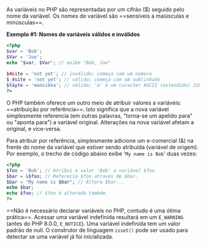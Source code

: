 As variáveis no PHP são representadas por um cifrão ($) seguido pelo nome da variável. Os nomes de variável são ==sensíveis a maiúsculas e minúsculas==.

**Exemplo #1: Nomes de variáveis válidos e inválidos**
```php
<?php  
$var = 'Bob';  
$Var = 'Joe';  
echo "$var, $Var"; // exibe "Bob, Joe"  
  
$4site = 'not yet'; // inválido; começa com um número  
$_4site = 'not yet'; // válido; começa com um sublinhado  
$täyte = 'mansikka'; // válido; 'ä' é um caracter ASCII (extendido) 228  
?>
```

O PHP também oferece um outro meio de atribuir valores a variáveis: ==atribuição por referência==. Isto significa que a nova variável simplesmente referencia (em outras palavras, "torna-se um apelido para" ou "aponta para") a variável original. Alterações na nova variável afetam a original, e vice-versa.

Para atribuir por referência, simplesmente adicione um e-comercial (&) na frente do nome da variável que estiver sendo atribuída (variável de origem). Por exemplo, o trecho de código abaixo exibe '`My name is Bob`' duas vezes:
```php
<?php  
$foo = 'Bob'; // Atribui o valor 'Bob' a variável $foo  
$bar = &$foo; // Referecia $foo através de $bar.  
$bar = "My name is $bar"; // Altera $bar...  
echo $bar;  
echo $foo; // $foo é alterada também.  
?>
```

==Não é necessário declarar variáveis no PHP, contudo é uma ótima prática==. Acessar uma variável indefinida resultará em um `E_WARNING` (antes do PHP 8.0.0, `E_NOTICE`). Uma variável indefinida tem um valor padrão de null. O construtor de linguagem `isset()` pode ser usado para detectar se uma variável já foi inicializada.